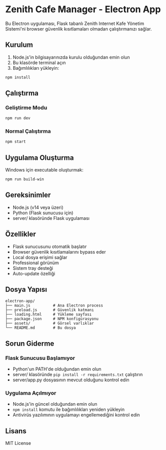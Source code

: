 # Zenith Cafe Manager - Electron App

Bu Electron uygulaması, Flask tabanlı Zenith Internet Kafe Yönetim Sistemi'ni browser güvenlik kısıtlamaları olmadan çalıştırmanızı sağlar.

## Kurulum

1. Node.js'in bilgisayarınızda kurulu olduğundan emin olun
2. Bu klasörde terminal açın
3. Bağımlılıkları yükleyin:
```bash
npm install
```

## Çalıştırma

### Geliştirme Modu
```bash
npm run dev
```

### Normal Çalıştırma
```bash
npm start
```

## Uygulama Oluşturma

Windows için executable oluşturmak:
```bash
npm run build-win
```

## Gereksinimler

- Node.js (v14 veya üzeri)
- Python (Flask sunucusu için)
- server/ klasöründe Flask uygulaması

## Özellikler

- Flask sunucusunu otomatik başlatır
- Browser güvenlik kısıtlamalarını bypass eder
- Local dosya erişimi sağlar
- Professional görünüm
- Sistem tray desteği
- Auto-update özelliği

## Dosya Yapısı

```
electron-app/
├── main.js          # Ana Electron process
├── preload.js       # Güvenlik katmanı
├── loading.html     # Yükleme sayfası
├── package.json     # NPM konfigürasyonu
├── assets/          # Görsel varlıklar
└── README.md        # Bu dosya
```

## Sorun Giderme

### Flask Sunucusu Başlamıyor
- Python'un PATH'de olduğundan emin olun
- server/ klasöründe `pip install -r requirements.txt` çalıştırın
- server/app.py dosyasının mevcut olduğunu kontrol edin

### Uygulama Açılmıyor
- Node.js'in güncel olduğundan emin olun
- `npm install` komutu ile bağımlılıkları yeniden yükleyin
- Antivirüs yazılımının uygulamayı engellemediğini kontrol edin

## Lisans

MIT License